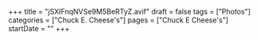 +++
title = "jSXIFnqNVSe9M5BeRTyZ.avif"
draft = false
tags = ["Photos"]
categories = ["Chuck E. Cheese's"]
pages = ["Chuck E Cheese's"]
startDate = ""
+++
